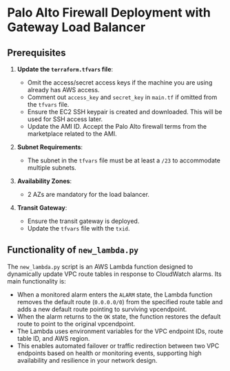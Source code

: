 # Palo Alto Firewall Deployment with Gateway Load Balancer

## Prerequisites

1. **Update the `terraform.tfvars` file**:
    - Omit the access/secret access keys if the machine you are using already has AWS access.
    - Comment out `access_key` and `secret_key` in `main.tf` if omitted from the `tfvars` file.
    - Ensure the EC2 SSH keypair is created and downloaded. This will be used for SSH access later.
    - Update the AMI ID. Accept the Palo Alto firewall terms from the marketplace related to the AMI.

2. **Subnet Requirements**:
    - The subnet in the `tfvars` file must be at least a `/23` to accommodate multiple subnets.

3. **Availability Zones**:
    - 2 AZs are mandatory for the load balancer.

4. **Transit Gateway**:
    - Ensure the transit gateway is deployed.
    - Update the `tfvars` file with the `txid`.

## Functionality of `new_lambda.py`

The `new_lambda.py` script is an AWS Lambda function designed to dynamically update VPC route tables in response to CloudWatch alarms. Its main functionality is:

- When a monitored alarm enters the `ALARM` state, the Lambda function removes the default route (`0.0.0.0/0`) from the specified route table and adds a new default route pointing to surviving vpcendpoint.
- When the alarm returns to the `OK` state, the function restores the default route to point to the original vpcendpoint.
- The Lambda uses environment variables for the VPC endpoint IDs, route table ID, and AWS region.
- This enables automated failover or traffic redirection between two VPC endpoints based on health or monitoring events, supporting high availability and resilience in your network design.